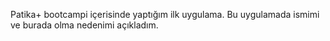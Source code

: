 Patika+ bootcampi içerisinde yaptığım ilk uygulama. Bu uygulamada ismimi ve burada olma nedenimi açıkladım.
